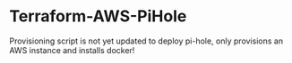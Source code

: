 # Terraform-AWS-PiHole

Provisioning script is not yet updated to deploy pi-hole, only provisions an AWS instance and installs docker!